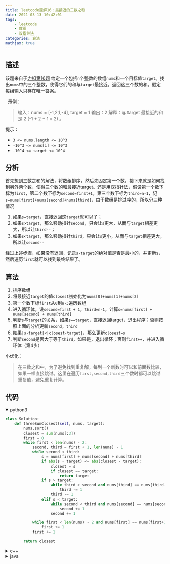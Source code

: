 ```yaml
---
title: leetcode题解16：最接近的三数之和
date: 2021-03-13 10:42:01
tags:
    - leetcode
    - 数组
    - 双指针法
categories: 算法
mathjax: true
---
```


## 描述
该题来自于[力扣第16题](https://leetcode-cn.com/problems/3sum-closest/)
给定一个包括`n`个整数的数组`nums`和一个目标值`target`。找出`nums`中的三个整数，使得它们的和与`target`最接近。返回这三个数的和。假定每组输入只存在唯一答案。

<!--more-->
 
示例：

> 输入：nums = [-1,2,1,-4], target = 1
输出：2
解释：与 target 最接近的和是 2 (-1 + 2 + 1 = 2) 。


提示：

* `3 <= nums.length <= 10^3`
* `-10^3 <= nums[i] <= 10^3`
* `-10^4 <= target <= 10^4`

## 分析

首先想到三数之和的解法，将数组排序，然后先固定第一个数，接下来就是如何找到另外两个数，使得三个数的和最接近target。还是用双指针法，假设第一个数下标为`first`，第二个数下标为`second=first+1`，第三个数下标为`third=n-1`，记`s=nums[first]+nums[second]+nums[third]`，由于数组是排过序的，所以分三种情况
1. 如果`s=target`，直接返回这`target`就可以了；
2. 如果`s>target`，那么移动指针`second`，只会让`s`更大，从而与`target`相差更大，所以让`third--`；
3. 如果`s<target`，那么移动指针`third`，只会让`s`更小，从而与`target`相差更大，所以让`second--`

经过上述步骤，如果没有返回，记录`s-target`的绝对值是否是最小的，并更新s，然后遍历`first`就可以找到最终结果了。
## 算法
1. 排序数组
2. 将最接近`target`的值`closest`初始化为`nums[0]+nums[1]+nums[2]`
3. 第一个数下标`first`从`0`到`n-3`遍历数组
4. 进入循环体，设`second=first + 1`，`third=n-1`，计算`s=nums[first] + nums[second] + nums[third]`
5. 判断`s`与`target`的关系，如果`s==target`，直接返回target，退出程序；否则按照上面的分析更新`second`，`third`
6. 如果`|s-target|<|closest-target|`，那么更新`closest=s`
7. 判断`second`是否大于等于`third`，如果是，退出循环；否则`first++`，并进入循环体（第4步）

小优化：

> 在三数之和中，为了避免找到重复解，每到一个新数时可以和前面数比较，如果一样直接跳过。这里在遍历`first,second,third`三个数时都可以跳过重复值，避免重复计算。
## 代码

<details open>
<summary>python3</summary>

```python
class Solution:
    def threeSumClosest(self, nums, target):
        nums.sort()
        closest = sum(nums[:3])
        first = 0
        while first < len(nums) - 2:
            second, third = first + 1, len(nums) - 1
            while second < third:
                s = nums[first] + nums[second] + nums[third]
                if abs(s - target) <= abs(closest - target):
                    closest = s
                    if closest == target:
                        return target
                if s > target:
                    while third > second and nums[third] == nums[third-1]:
                        third -= 1
                    third -= 1
                elif s < target:
                    while second < third and nums[second] == nums[second+1]:
                        second += 1
                    second += 1

            while first < len(nums) - 2 and nums[first] == nums[first+1]:
                first += 1
            first += 1

        return closest
```
</details>


<details>
<summary>c++</summary>

```cpp
class Solution {
public:
    int threeSumClosest(vector<int>& nums, int target) {
        sort(nums.begin(), nums.end());
        int first = 0;
        int closest = nums[0] + nums[1] + nums[2];
        while (first < nums.size() - 2) {
            int second = first + 1;
            int third = nums.size() - 1;
            while (second < third) {
                int s = nums[first] + nums[second] + nums[third];
                if (abs(s - target) <= abs(closest - target)) {
                    closest = s;
                    if (closest == target) return target;
                }
                if (s > target) {
                    while((third > second) && (nums[third] == nums[third-1])) third--;
                    third--;
                }
                else if(s < target) {
                    while ((second < third) && (nums[second] == nums[second + 1])) second++;;
                    second++;
                }
            }
            while ((first < nums.size() - 2) && (nums[first + 1] == nums[first])) first++;
            first++;
        }
        return closest;
    }
};
```
</details>


<details>
<summary>java</summary>

```java
class Solution {
    public int threeSumClosest(int[] nums, int target) {
        Arrays.sort(nums);
        int first = 0;
        int closest = nums[0] + nums[1] + nums[2];
        while (first < nums.length - 2){
            int second = first + 1;
            int third = nums.length - 1;
            while (second < third){
                int s = nums[first] + nums[second] + nums[third];
                if (Math.abs(s - target) <= Math.abs(closest - target)){
                    closest = s;
                }
                if (closest == target) return target;
                if (s > target){
                    while ((third > second) && (nums[third] == nums[third-1])) third--;
                    third--;
                }
                else if (s < target){
                    while ((second < third) && (nums[second] == nums[second+1])) second++;
                    second++;
                }
            }
            while ((first < nums.length - 2) && (nums[first] == nums[first+1])) first++;
            first++;
        }
        return closest;
    }
}
```
</details>